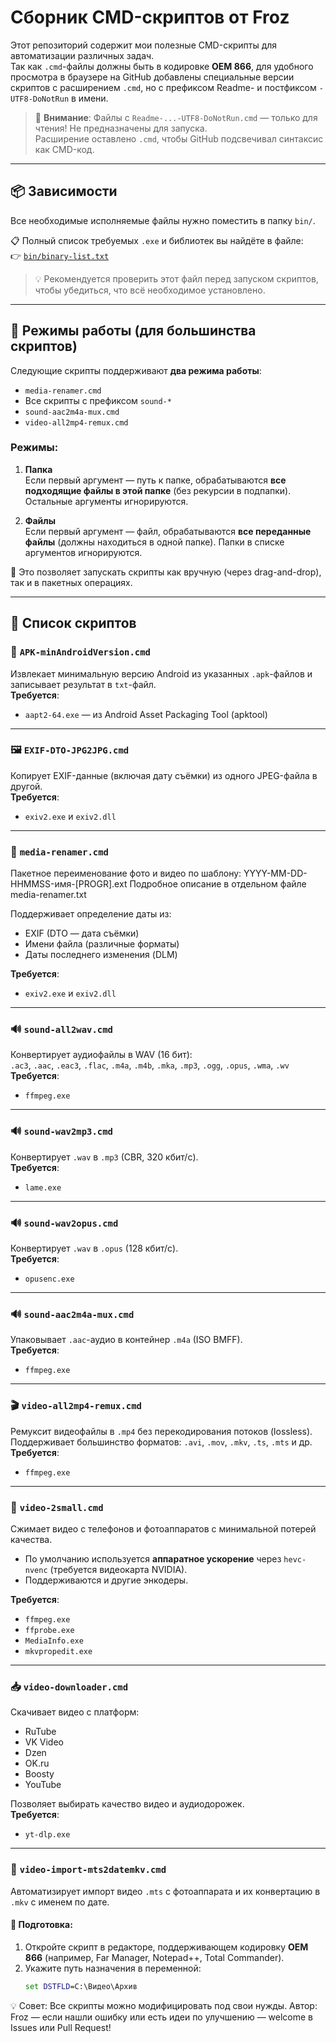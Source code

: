 # Сборник CMD-скриптов от Froz

Этот репозиторий содержит мои полезные CMD-скрипты для автоматизации различных задач.  
Так как `.cmd`-файлы должны быть в кодировке **OEM 866**, для удобного просмотра в браузере на GitHub добавлены специальные версии скриптов с расширением `.cmd`, но с префиксом Readme- и постфиксом `-UTF8-DoNotRun` в имени.

> 🔎 **Внимание**: Файлы с `Readme-...-UTF8-DoNotRun.cmd` — только для чтения! Не предназначены для запуска.  
> Расширение оставлено `.cmd`, чтобы GitHub подсвечивал синтаксис как CMD-код.

---

## 📦 Зависимости

Все необходимые исполняемые файлы нужно поместить в папку `bin/`.

📋 Полный список требуемых `.exe` и библиотек вы найдёте в файле:  
👉 [`bin/binary-list.txt`](bin/binary-list.txt)

> 💡 Рекомендуется проверить этот файл перед запуском скриптов, чтобы убедиться, что всё необходимое установлено.

---

## 🔄 Режимы работы (для большинства скриптов)

Следующие скрипты поддерживают **два режима работы**:
- `media-renamer.cmd`
- Все скрипты с префиксом `sound-*`
- `sound-aac2m4a-mux.cmd`
- `video-all2mp4-remux.cmd`

### Режимы:
1. **Папка**  
   Если первый аргумент — путь к папке, обрабатываются **все подходящие файлы в этой папке** (без рекурсии в подпапки). Остальные аргументы игнорируются.

2. **Файлы**  
   Если первый аргумент — файл, обрабатываются **все переданные файлы** (должны находиться в одной папке). Папки в списке аргументов игнорируются.

📌 Это позволяет запускать скрипты как вручную (через drag-and-drop), так и в пакетных операциях.

---

## 📁 Список скриптов

### 📱 `APK-minAndroidVersion.cmd`
Извлекает минимальную версию Android из указанных `.apk`-файлов и записывает результат в `txt`-файл.  
**Требуется**:  
- `aapt2-64.exe` — из Android Asset Packaging Tool (apktool)

---

### 🖼️ `EXIF-DTO-JPG2JPG.cmd`
Копирует EXIF-данные (включая дату съёмки) из одного JPEG-файла в другой.  
**Требуется**:  
- `exiv2.exe` и `exiv2.dll`

---

### 🧹 `media-renamer.cmd`
Пакетное переименование фото и видео по шаблону:  YYYY-MM-DD-HHMMSS-имя-[PROGR].ext
Подробное описание в отдельном файле media-renamer.txt

Поддерживает определение даты из:
- EXIF (DTO — дата съёмки)
- Имени файла (различные форматы)
- Даты последнего изменения (DLM)

**Требуется**:  
- `exiv2.exe` и `exiv2.dll`

---

### 🔊 `sound-all2wav.cmd`
Конвертирует аудиофайлы в WAV (16 бит):  
`.ac3`, `.aac`, `.eac3`, `.flac`, `.m4a`, `.m4b`, `.mka`, `.mp3`, `.ogg`, `.opus`, `.wma`, `.wv`  
**Требуется**:  
- `ffmpeg.exe`

---

### 🔊 `sound-wav2mp3.cmd`
Конвертирует `.wav` в `.mp3` (CBR, 320 кбит/с).  
**Требуется**:  
- `lame.exe`

---

### 🔊 `sound-wav2opus.cmd`
Конвертирует `.wav` в `.opus` (128 кбит/с).  
**Требуется**:  
- `opusenc.exe`

---

### 🔊 `sound-aac2m4a-mux.cmd`
Упаковывает `.aac`-аудио в контейнер `.m4a` (ISO BMFF).  
**Требуется**:  
- `ffmpeg.exe`

---

### 🎬 `video-all2mp4-remux.cmd`
Ремуксит видеофайлы в `.mp4` без перекодирования потоков (lossless).  
Поддерживает большинство форматов: `.avi`, `.mov`, `.mkv`, `.ts`, `.mts` и др.  
**Требуется**:  
- `ffmpeg.exe`

---

### 🎥 `video-2small.cmd`
Сжимает видео с телефонов и фотоаппаратов с минимальной потерей качества.  
- По умолчанию используется **аппаратное ускорение** через `hevc-nvenc` (требуется видеокарта NVIDIA).  
- Поддерживаются и другие энкодеры.

**Требуется**:  
- `ffmpeg.exe`
- `ffprobe.exe`
- `MediaInfo.exe`
- `mkvpropedit.exe`

---

### 📥 `video-downloader.cmd`
Скачивает видео с платформ:  
- RuTube
- VK Video
- Dzen
- OK.ru
- Boosty
- YouTube

Позволяет выбирать качество видео и аудиодорожек.  
**Требуется**:  
- `yt-dlp.exe`

---

### 📼 `video-import-mts2datemkv.cmd`
Автоматизирует импорт видео `.mts` с фотоаппарата и их конвертацию в `.mkv` с именем по дате.

#### 🔧 Подготовка:
1. Откройте скрипт в редакторе, поддерживающем кодировку **OEM 866** (например, Far Manager, Notepad++, Total Commander).
2. Укажите путь назначения в переменной:  
   ```cmd
   set DSTFLD=C:\Видео\Архив

💡 Совет: Все скрипты можно модифицировать под свои нужды.
Автор: Froz — если нашли ошибку или есть идеи по улучшению — welcome в Issues или Pull Request!
